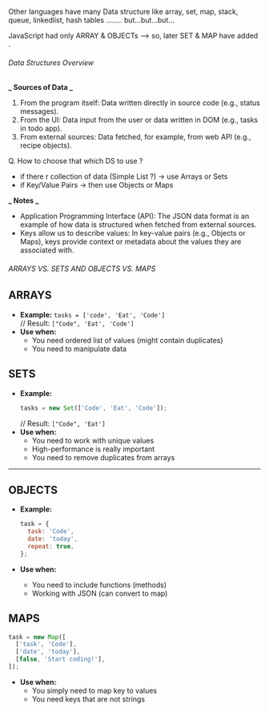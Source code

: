 Other languages have many Data structure like array, set, map, stack, queue, linkedlist, hash tables ........
but...but...but...

JavaScript had only ARRAY & OBJECTs
--> so, later SET & MAP have added .

###### Data Structures Overview

**_ Sources of Data _**

1. From the program itself: Data written directly in source code (e.g., status messages).
2. From the UI: Data input from the user or data written in DOM (e.g., tasks in todo app).
3. From external sources: Data fetched, for example, from web API (e.g., recipe objects).

Q. How to choose that which DS to use ?

- if there r collection of data (Simple List ?) → use Arrays or Sets
- if Key/Value Pairs -> then use Objects or Maps

**_ Notes _**

- Application Programming Interface (API): The JSON data format is an example of how data is structured when fetched from external sources.
- Keys allow us to describe values: In key-value pairs (e.g., Objects or Maps), keys provide context or metadata about the values they are associated with.

###### ARRAYS VS. SETS AND OBJECTS VS. MAPS

## ARRAYS

- **Example:** `tasks = ['code', 'Eat', 'Code']`  
  // Result: `["Code", 'Eat', 'Code']`
- **Use when:**
  - You need ordered list of values (might contain duplicates)
  - You need to manipulate data

## SETS

- **Example:**
  ```js
  tasks = new Set(['Code', 'Eat', 'Code']);
  ```
  // Result: `["Code", 'Eat']`
- **Use when:**
  - You need to work with unique values
  - High-performance is really important
  - You need to remove duplicates from arrays

---

## OBJECTS

- **Example:**

  ```javascript
  task = {
    task: 'Code',
    date: 'today',
    repeat: true,
  };
  ```

- **Use when:**
  - You need to include functions (methods)
  - Working with JSON (can convert to map)

## MAPS

```js
task = new Map([
  ['task', 'Code'],
  ['date', 'today'],
  [false, 'Start coding!'],
]);
```

- **Use when:**
  - You simply need to map key to values
  - You need keys that are not strings
